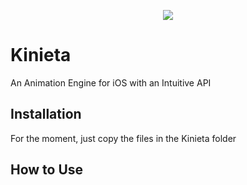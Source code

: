 <p align="center"> 
  <img src="https://github.com/mmick66/kinieta/blob/master/Kinieta_Logo.png">
</p>

# Kinieta
An Animation Engine for iOS with an Intuitive API

## Installation

For the moment, just copy the files in the Kinieta folder

## How to Use


